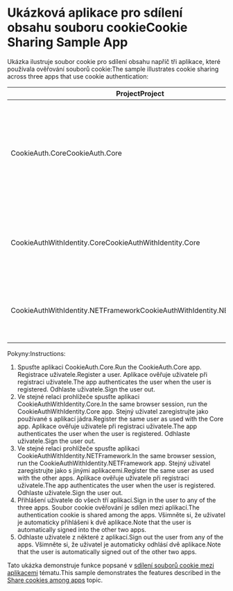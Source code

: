 # <a name="cookie-sharing-sample-app"></a><span data-ttu-id="cb670-101">Ukázková aplikace pro sdílení obsahu souboru cookie</span><span class="sxs-lookup"><span data-stu-id="cb670-101">Cookie Sharing Sample App</span></span>

<span data-ttu-id="cb670-102">Ukázka ilustruje soubor cookie pro sdílení obsahu napříč tři aplikace, které používala ověřování souborů cookie:</span><span class="sxs-lookup"><span data-stu-id="cb670-102">The sample illustrates cookie sharing across three apps that use cookie authentication:</span></span>

| <span data-ttu-id="cb670-103">Project</span><span class="sxs-lookup"><span data-stu-id="cb670-103">Project</span></span>                             | <span data-ttu-id="cb670-104">Popis</span><span class="sxs-lookup"><span data-stu-id="cb670-104">Description</span></span> |
| ----------------------------------- | ----------- |
| <span data-ttu-id="cb670-105">CookieAuth.Core</span><span class="sxs-lookup"><span data-stu-id="cb670-105">CookieAuth.Core</span></span>                     | <span data-ttu-id="cb670-106">Aplikace ASP.NET Core Razor Pages bez použití technologie ASP.NET Core Identity</span><span class="sxs-lookup"><span data-stu-id="cb670-106">ASP.NET Core Razor Pages app without using ASP.NET Core Identity</span></span> |
| <span data-ttu-id="cb670-107">CookieAuthWithIdentity.Core</span><span class="sxs-lookup"><span data-stu-id="cb670-107">CookieAuthWithIdentity.Core</span></span>         | <span data-ttu-id="cb670-108">Aplikace ASP.NET Core MVC s ASP.NET Core Identity</span><span class="sxs-lookup"><span data-stu-id="cb670-108">ASP.NET Core MVC app with ASP.NET Core Identity</span></span> |
| <span data-ttu-id="cb670-109">CookieAuthWithIdentity.NETFramework</span><span class="sxs-lookup"><span data-stu-id="cb670-109">CookieAuthWithIdentity.NETFramework</span></span> | <span data-ttu-id="cb670-110">Aplikace MVC rozhraní ASP.NET s ASP.NET Identity</span><span class="sxs-lookup"><span data-stu-id="cb670-110">ASP.NET Framework MVC app with ASP.NET Identity</span></span> |

<span data-ttu-id="cb670-111">Pokyny:</span><span class="sxs-lookup"><span data-stu-id="cb670-111">Instructions:</span></span>

1. <span data-ttu-id="cb670-112">Spusťte aplikaci CookieAuth.Core.</span><span class="sxs-lookup"><span data-stu-id="cb670-112">Run the CookieAuth.Core app.</span></span> <span data-ttu-id="cb670-113">Registrace uživatele.</span><span class="sxs-lookup"><span data-stu-id="cb670-113">Register a user.</span></span> <span data-ttu-id="cb670-114">Aplikace ověřuje uživatele při registraci uživatele.</span><span class="sxs-lookup"><span data-stu-id="cb670-114">The app authenticates the user when the user is registered.</span></span> <span data-ttu-id="cb670-115">Odhlaste uživatele.</span><span class="sxs-lookup"><span data-stu-id="cb670-115">Sign the user out.</span></span>
1. <span data-ttu-id="cb670-116">Ve stejné relaci prohlížeče spusťte aplikaci CookieAuthWithIdentity.Core.</span><span class="sxs-lookup"><span data-stu-id="cb670-116">In the same browser session, run the CookieAuthWithIdentity.Core app.</span></span> <span data-ttu-id="cb670-117">Stejný uživatel zaregistrujte jako používané s aplikací jádra.</span><span class="sxs-lookup"><span data-stu-id="cb670-117">Register the same user as used with the Core app.</span></span> <span data-ttu-id="cb670-118">Aplikace ověřuje uživatele při registraci uživatele.</span><span class="sxs-lookup"><span data-stu-id="cb670-118">The app authenticates the user when the user is registered.</span></span> <span data-ttu-id="cb670-119">Odhlaste uživatele.</span><span class="sxs-lookup"><span data-stu-id="cb670-119">Sign the user out.</span></span>
1. <span data-ttu-id="cb670-120">Ve stejné relaci prohlížeče spusťte aplikaci CookieAuthWithIdentity.NETFramework.</span><span class="sxs-lookup"><span data-stu-id="cb670-120">In the same browser session, run the CookieAuthWithIdentity.NETFramework app.</span></span> <span data-ttu-id="cb670-121">Stejný uživatel zaregistrujte jako s jinými aplikacemi.</span><span class="sxs-lookup"><span data-stu-id="cb670-121">Register the same user as used with the other apps.</span></span> <span data-ttu-id="cb670-122">Aplikace ověřuje uživatele při registraci uživatele.</span><span class="sxs-lookup"><span data-stu-id="cb670-122">The app authenticates the user when the user is registered.</span></span> <span data-ttu-id="cb670-123">Odhlaste uživatele.</span><span class="sxs-lookup"><span data-stu-id="cb670-123">Sign the user out.</span></span>
1. <span data-ttu-id="cb670-124">Přihlášení uživatele do všech tří aplikací.</span><span class="sxs-lookup"><span data-stu-id="cb670-124">Sign in the user to any of the three apps.</span></span> <span data-ttu-id="cb670-125">Soubor cookie ověřování je sdílen mezi aplikací.</span><span class="sxs-lookup"><span data-stu-id="cb670-125">The authentication cookie is shared among the apps.</span></span> <span data-ttu-id="cb670-126">Všimněte si, že uživatel je automaticky přihlášeni k dvě aplikace.</span><span class="sxs-lookup"><span data-stu-id="cb670-126">Note that the user is automatically signed into the other two apps.</span></span>
1. <span data-ttu-id="cb670-127">Odhlaste uživatele z některé z aplikací.</span><span class="sxs-lookup"><span data-stu-id="cb670-127">Sign out the user from any of the apps.</span></span> <span data-ttu-id="cb670-128">Všimněte si, že uživatel je automaticky odhlásí dvě aplikace.</span><span class="sxs-lookup"><span data-stu-id="cb670-128">Note that the user is automatically signed out of the other two apps.</span></span>

<span data-ttu-id="cb670-129">Tato ukázka demonstruje funkce popsané v [sdílení souborů cookie mezi aplikacemi](https://docs.microsoft.com/aspnet/core/security/cookie-sharing) tématu.</span><span class="sxs-lookup"><span data-stu-id="cb670-129">This sample demonstrates the features described in the [Share cookies among apps](https://docs.microsoft.com/aspnet/core/security/cookie-sharing) topic.</span></span>

